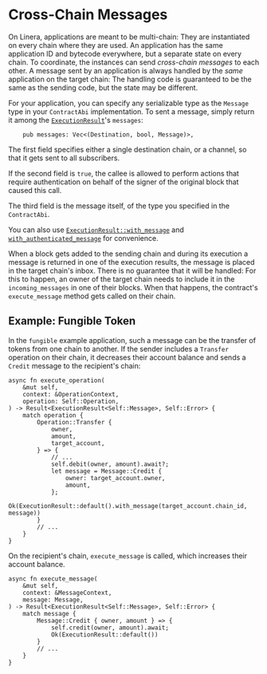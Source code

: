 # Cross-Chain Messages

On Linera, applications are meant to be multi-chain: They are instantiated on every chain
where they are used. An application has the same application ID and bytecode everywhere,
but a separate state on every chain. To coordinate, the instances can send
_cross-chain messages_ to each other. A message sent by an application is always handled
by the _same_ application on the target chain: The handling code is guaranteed to be the
same as the sending code, but the state may be different.

For your application, you can specify any serializable type as the `Message` type in your
`ContractAbi` implementation. To sent a message, simply return it among the
[`ExecutionResult`](https://docs.rs/linera-sdk/latest/linera_sdk/struct.ExecutionResult.html)'s
`messages`:

```rust,ignore
    pub messages: Vec<(Destination, bool, Message)>,
```

The first field specifies either a single destination chain, or a channel, so that it gets
sent to all subscribers.

If the second field is `true`, the callee is allowed to perform actions that require
authentication on behalf of the signer of the original block that caused this call.

The third field is the message itself, of the type you specified in the `ContractAbi`.

You can also use
[`ExecutionResult::with_message`](https://docs.rs/linera-sdk/latest/linera_sdk/struct.ExecutionResult.html#method.with_effect)
and
[`with_authenticated_message`](https://docs.rs/linera-sdk/latest/linera_sdk/struct.ExecutionResult.html#method.with_authenticated_effect)
for convenience.

When a block gets added to the sending chain and during its execution a message is
returned in one of the execution results, the message is placed in the target chain's
inbox. There is no guarantee that it will be handled: For this to happen, an owner of
the target chain needs to include it in the `incoming_messages` in one of their blocks.
When that happens, the contract's `execute_message` method gets called on their chain.

## Example: Fungible Token

In the `fungible` example application, such a message can be the transfer of tokens from
one chain to another. If the sender includes a `Transfer` operation on their chain, it
decreases their account balance and sends a `Credit` message to the recipient's chain:

```rust,ignore
async fn execute_operation(
    &mut self,
    context: &OperationContext,
    operation: Self::Operation,
) -> Result<ExecutionResult<Self::Message>, Self::Error> {
    match operation {
        Operation::Transfer {
            owner,
            amount,
            target_account,
        } => {
            // ...
            self.debit(owner, amount).await?;
            let message = Message::Credit {
                owner: target_account.owner,
                amount,
            };
            Ok(ExecutionResult::default().with_message(target_account.chain_id, message))
        }
        // ...
    }
}
```

On the recipient's chain, `execute_message` is called, which increases their account
balance.

```rust,ignore
async fn execute_message(
    &mut self,
    context: &MessageContext,
    message: Message,
) -> Result<ExecutionResult<Self::Message>, Self::Error> {
    match message {
        Message::Credit { owner, amount } => {
            self.credit(owner, amount).await;
            Ok(ExecutionResult::default())
        }
        // ...
    }
}
```
